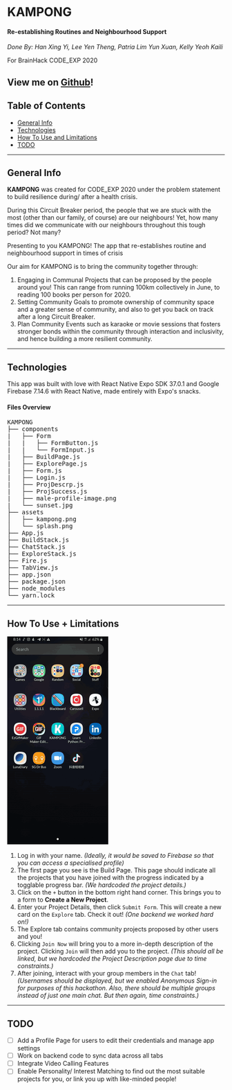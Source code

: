 # KAMPONG 
#### Re-establishing Routines and Neighbourhood Support

*Done By: Han Xing Yi, Lee Yen Theng,
Patria Lim Yun Xuan, Kelly Yeoh Kaili*

For BrainHack CODE_EXP 2020

View me on [Github](https://github.com/xingyiz/code_exp)! 
---

## Table of Contents
* [General Info](#general-info)
* [Technologies](#technologies)
* [How To Use and Limitations](#how-to-use-+-limitations)
* [TODO](#todo)

---

## General Info
**KAMPONG** was created for CODE_EXP 2020 under the problem statement to build resilience during/ after a health crisis. 

During this Circuit Breaker period, the people that we are stuck with the most (other than our family, of course) are our neighbours! Yet, how many times did we communicate with our neighbours throughout this tough period? Not many?

Presenting to you KAMPONG!
The app that re-establishes routine and neighbourhood support in times of crisis

Our aim for KAMPONG is to bring the community together through:
1. Engaging in Communal Projects that can be proposed by the people around you! This can range from running 100km collectively in June, to reading 100 books per person for 2020. 
2. Setting Community Goals to promote ownership of community space and a greater sense of community, and also to get you back on track after a long Circuit Breaker.
3. Plan Community Events such as karaoke or movie sessions that fosters stronger bonds within the community through interaction and inclusivity, and hence building a more resilient community.

---

## Technologies

This app was built with love with React Native Expo SDK 37.0.1 and Google Firebase 7.14.6 with React Native, made entirely with Expo's snacks. 

#### Files Overview

<pre>
KAMPONG
├── components
|   ├── Form
|   |   ├── FormButton.js
|   |   └── FormInput.js
|   ├── BuildPage.js
|   ├── ExplorePage.js
|   ├── Form.js
|   ├── Login.js
|   ├── ProjDescrp.js
|   ├── ProjSuccess.js
|   ├── male-profile-image.png
|   └── sunset.jpg
├── assets
│   ├── kampong.png
│   └── splash.png
├── App.js
├── BuildStack.js
├── ChatStack.js
├── ExploreStack.js
├── Fire.js
├── TabView.js
├── app.json
├── package.json
├── node_modules
└── yarn.lock
</pre>

---

## How To Use + Limitations
![Gif of App Usage](./Screen-Recording-20200603-201538.gif)

1. Log in with your name. *(Ideally, it would be saved to Firebase so that you can access a specialised profile)*
2. The first page you see is the Build Page. This page should indicate all the projects that you have joined with the progress indicated by a togglable progress bar. *(We hardcoded the project details.)*
3. Click on the `+` button in the bottom right hand corner. This brings you to a form to **Create a New Project**.
4. Enter your Project Details, then click `Submit Form`. This will create a new card on the `Explore` tab. Check it out! *(One backend we worked hard on!)*
5. The Explore tab contains community projects proposed by other users and you! 
6. Clicking `Join Now` will bring you to a more in-depth description of the project. Clicking `Join` will then add you to the project. *(This should all be linked, but we hardcoded the Project Description page due to time constraints.)*
7. After joining, interact with your group members in the `Chat` tab! *(Usernames should be displayed, but we enabled Anonymous Sign-in for purposes of this hackathon. Also, there should be multiple groups instead of just one main chat. But then again, time constraints.)*

---

## TODO

- [ ] Add a Profile Page for users to edit their credentials and manage app settings 
- [ ] Work on backend code to sync data across all tabs
- [ ] Integrate Video Calling Features
- [ ] Enable Personality/ Interest Matching to find out the most suitable projects for you, or link you up with like-minded people!